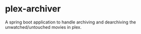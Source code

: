 # plex-archiver
A spring boot application to handle archiving and dearchiving the unwatched/untouched movies in plex.
